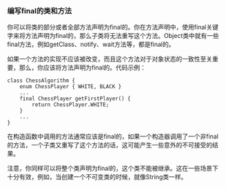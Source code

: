 ### 编写final的类和方法

你可以将类的部分或者全部方法声明为final的。你在方法声明中，使用final关键字来将方法声明为final的，那么子类将无法重写这个方法。Object类中就有一些final方法，例如getClass、notify、wait方法等，都是final的。

如果一个方法的实现不应该被改变，而且这个方法对于对象状态的一致性至关重要，那么，你应该将方法声明为final的。代码示例：

```
class ChessAlgorithm {
    enum ChessPlayer { WHITE, BLACK }
    ...
    final ChessPlayer getFirstPlayer() {
        return ChessPlayer.WHITE;
    }
    ...
}

```

在构造函数中调用的方法通常应该是final的，如果一个构造器调用了一个非final的方法，一个子类又重写了这个方法的话，这可能产生一些意外的不可接受的结果。

注意，你同样可以将整个类声明为final的，这个类不能被继承。这在一些场景下十分有效，例如，当创建一个不可变类的时候，就像String类一样。






















